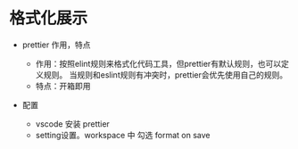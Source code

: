 # 格式化展示
- prettier 作用，特点
  - 作用：按照elint规则来格式化代码工具，但prettier有默认规则，也可以定义规则。
  当规则和eslint规则有冲突时，prettier会优先使用自己的规则。
  - 特点：开箱即用

- 配置
  - vscode 安装 prettier
  - setting设置。workspace 中 勾选 format on save